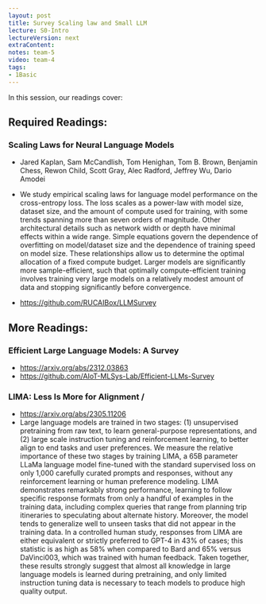 ```yaml
---
layout: post
title: Survey Scaling law and Small LLM
lecture: S0-Intro
lectureVersion: next
extraContent: 
notes: team-5
video: team-4
tags:
- 1Basic
---
```


In this session, our readings cover: 

## Required Readings: 

### Scaling Laws for Neural Language Models
+ Jared Kaplan, Sam McCandlish, Tom Henighan, Tom B. Brown, Benjamin Chess, Rewon Child, Scott Gray, Alec Radford, Jeffrey Wu, Dario Amodei
+ We study empirical scaling laws for language model performance on the cross-entropy loss. The loss scales as a power-law with model size, dataset size, and the amount of compute used for training, with some trends spanning more than seven orders of magnitude. Other architectural details such as network width or depth have minimal effects within a wide range. Simple equations govern the dependence of overfitting on model/dataset size and the dependence of training speed on model size. These relationships allow us to determine the optimal allocation of a fixed compute budget. Larger models are significantly more sample-efficient, such that optimally compute-efficient training involves training very large models on a relatively modest amount of data and stopping significantly before convergence.

+ https://github.com/RUCAIBox/LLMSurvey 

## More Readings: 


### Efficient Large Language Models: A Survey
+ https://arxiv.org/abs/2312.03863 
+ https://github.com/AIoT-MLSys-Lab/Efficient-LLMs-Survey



### LIMA: Less Is More for Alignment / 
+ https://arxiv.org/abs/2305.11206
+ Large language models are trained in two stages: (1) unsupervised pretraining from raw text, to learn general-purpose representations, and (2) large scale instruction tuning and reinforcement learning, to better align to end tasks and user preferences. We measure the relative importance of these two stages by training LIMA, a 65B parameter LLaMa language model fine-tuned with the standard supervised loss on only 1,000 carefully curated prompts and responses, without any reinforcement learning or human preference modeling. LIMA demonstrates remarkably strong performance, learning to follow specific response formats from only a handful of examples in the training data, including complex queries that range from planning trip itineraries to speculating about alternate history. Moreover, the model tends to generalize well to unseen tasks that did not appear in the training data. In a controlled human study, responses from LIMA are either equivalent or strictly preferred to GPT-4 in 43% of cases; this statistic is as high as 58% when compared to Bard and 65% versus DaVinci003, which was trained with human feedback. Taken together, these results strongly suggest that almost all knowledge in large language models is learned during pretraining, and only limited instruction tuning data is necessary to teach models to produce high quality output.



 